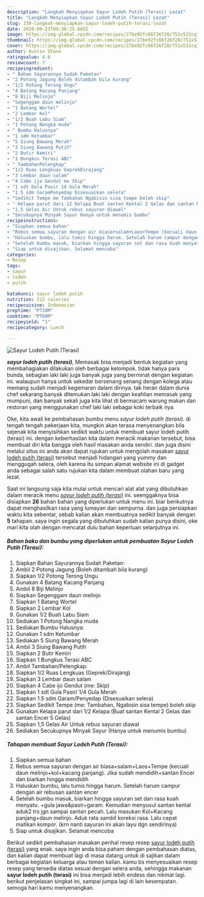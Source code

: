 ```yaml
---
description: "Langkah Menyiapkan Sayur Lodeh Putih (Terasi) Lezat"
title: "Langkah Menyiapkan Sayur Lodeh Putih (Terasi) Lezat"
slug: 139-langkah-menyiapkan-sayur-lodeh-putih-terasi-lezat
date: 2020-09-23T04:30:25.605Z
image: https://img-global.cpcdn.com/recipes/27be92fc66f26f20/751x532cq70/sayur-lodeh-putih-terasi-foto-resep-utama.jpg
thumbnail: https://img-global.cpcdn.com/recipes/27be92fc66f26f20/751x532cq70/sayur-lodeh-putih-terasi-foto-resep-utama.jpg
cover: https://img-global.cpcdn.com/recipes/27be92fc66f26f20/751x532cq70/sayur-lodeh-putih-terasi-foto-resep-utama.jpg
author: Austin Stone
ratingvalue: 4.6
reviewcount: 7
recipeingredient:
- " Bahan Sayurannya Sudah Paketan"
- "2 Potong Jagung Boleh ditambah bila kurang"
- "1/2 Potong Terong Ungu"
- "4 Batang Kacang Panjang"
- "8 Biji Melinjo"
- "Segenggam daun melinjo"
- "1 Batang Wortel"
- "2 Lembar Kol"
- "1/2 Buah Labu Siam"
- "1 Potong Nangka muda"
- " Bumbu Halusnya"
- "1 sdm Ketumbar"
- "5 Siung Bawang Merah"
- "3 Siung Bawang Putih"
- "2 Butir Kemiri"
- "1 Bungkus Terasi ABC"
- " TambahanPelengkap"
- "1/2 Ruas Lengkuas GeprekDirajang"
- "3 Lembar daun salam"
- "4 Cabe ijo Gendut me Skip"
- "1 sdt Gula Pasir 14 Gula Merah"
- "1.5 sdm GaramPenyedap Disesuaikan selera"
- "Sedikit Tempe me Tambahan Ngabisin sisa tempe boleh skip"
- " Kelapa parut dari 12 Kelapa Buat santan Kental 2 Gelas dan santan Encer 5 Gelas"
- "1,5 Gelas Air Untuk rebus sayuran diawal"
- "Secukupnya Minyak Sayur Hanya untuk menumis bumbu"
recipeinstructions:
- "Siapkan semua bahan"
- "Rebus semua sayuran dengan air biasa+salam+Laos+Tempe (kecuali daun melinjo+kol+kacang panjang). Jika sudah mendidih+santan Encer dan biarkan hingga mendidih"
- "Haluskan bumbu, lalu tumis hingga harum. Setelah harum campur dengan air rebusan santan encer"
- "Setelah bumbu masuk, biarkan hingga sayuran set dan rasa kuah menyatu. +gula jawa&amp;pasir+garam. Kemudian menyusul santan kental aduk2 trs jgn sampai santan pecah. Lalu masukan Kol+Kacang panjang+daun melinjo. Aduk rata sambil koreksi rasa. Lalu cepat matikan kompor. (krn nanti sayuran ini akan layu dgn sendirinya)"
- "Siap untuk disajikan. Selamat mencoba"
categories:
- Resep
tags:
- sayur
- lodeh
- putih

katakunci: sayur lodeh putih 
nutrition: 212 calories
recipecuisine: Indonesian
preptime: "PT28M"
cooktime: "PT60M"
recipeyield: "1"
recipecategory: Lunch

---
```



![Sayur Lodeh Putih (Terasi)](https://img-global.cpcdn.com/recipes/27be92fc66f26f20/751x532cq70/sayur-lodeh-putih-terasi-foto-resep-utama.jpg)

<b><i>sayur lodeh putih (terasi)</i></b>, Memasak bisa menjadi bentuk kegiatan yang membahagiakan dilakukan oleh berbagai kelompok. tidak hanya para bunda, sebagian laki laki juga banyak juga yang berminat dengan kegiatan ini. walaupun hanya untuk sekedar bersenang senang dengan kolega atau memang sudah menjadi kegemaran dalam dirinya. tak heran dalam dunia chef sekarang banyak ditemukan laki laki dengan keahlian memasak yang mumpuni, dan banyak sekali juga kita lihat di bermacam warung makan dan restoran yang menggunakan chef laki laki sebagai koki terbaik nya.

Oke, kita awali ke pembahasan bumbu menu <i>sayur lodeh putih (terasi)</i>. di tengah tengah pekerjaan kita, mungkin akan terasa menyenangkan bila sejenak kita menyisihkan sedikit waktu untuk membuat sayur lodeh putih (terasi) ini. dengan keberhasilan kita dalam meracik makanan tersebut, bisa membuat diri kita bangga oleh hasil masakan anda sendiri. dan juga disini melalui situs ini anda akan dapat rujukan untuk mengolah masakan <u>sayur lodeh putih (terasi)</u> tersebut menjadi hidangan yang yummy dan menggugah selera, oleh karena itu simpan alamat website ini di gadget anda sebagai salah satu rujukan kita dalam membuat olahan baru yang lezat.




Saat ini langsung saja kita mulai untuk mencari alat alat yang dibutuhkan dalam meracik menu <u><i>sayur lodeh putih (terasi)</i></u> ini. seenggaknya bisa disiapkan <b>26</b> bahan bahan yang diperlukan untuk menu ini. biar berikutnya dapat menghasilkan rasa yang lumayan dan sempurna. dan juga persiapkan waktu kita sebentar, sebab kalian akan membuatnya sedikit banyak dengan <b>5</b> tahapan. saya ingin segala yang dibutuhkan sudah kalian punya disini, oke mari kita olah dengan mencatat dulu bahan keperluan selanjutnya ini.

<!--inarticleads1-->

##### Bahan baku dan bumbu yang diperlukan untuk pembuatan Sayur Lodeh Putih (Terasi):

1. Siapkan  Bahan Sayurannya Sudah Paketan:
1. Ambil 2 Potong Jagung (Boleh ditambah bila kurang)
1. Siapkan 1/2 Potong Terong Ungu
1. Gunakan 4 Batang Kacang Panjang
1. Ambil 8 Biji Melinjo
1. Siapkan Segenggam daun melinjo
1. Siapkan 1 Batang Wortel
1. Siapkan 2 Lembar Kol
1. Gunakan 1/2 Buah Labu Siam
1. Sediakan 1 Potong Nangka muda
1. Sediakan  Bumbu Halusnya:
1. Gunakan 1 sdm Ketumbar
1. Sediakan 5 Siung Bawang Merah
1. Ambil 3 Siung Bawang Putih
1. Siapkan 2 Butir Kemiri
1. Siapkan 1 Bungkus Terasi ABC
1. Ambil  Tambahan/Pelengkap:
1. Siapkan 1/2 Ruas Lengkuas (Geprek/Dirajang)
1. Siapkan 3 Lembar daun salam
1. Siapkan 4 Cabe ijo Gendut (me: Skip)
1. Siapkan 1 sdt Gula Pasir/ 1/4 Gula Merah
1. Siapkan 1.5 sdm Garam/Penyedap (Disesuaikan selera)
1. Siapkan Sedikit Tempe (me: Tambahan, Ngabisin sisa tempe) boleh skip
1. Gunakan  Kelapa parut dari 1/2 Kelapa (Buat santan Kental 2 Gelas dan santan Encer 5 Gelas)
1. Siapkan 1,5 Gelas Air Untuk rebus sayuran diawal
1. Sediakan Secukupnya Minyak Sayur (Hanya untuk menumis bumbu)




<!--inarticleads2-->

##### Tahapan membuat Sayur Lodeh Putih (Terasi):

1. Siapkan semua bahan
1. Rebus semua sayuran dengan air biasa+salam+Laos+Tempe (kecuali daun melinjo+kol+kacang panjang). Jika sudah mendidih+santan Encer dan biarkan hingga mendidih
1. Haluskan bumbu, lalu tumis hingga harum. Setelah harum campur dengan air rebusan santan encer
1. Setelah bumbu masuk, biarkan hingga sayuran set dan rasa kuah menyatu. +gula jawa&amp;pasir+garam. Kemudian menyusul santan kental aduk2 trs jgn sampai santan pecah. Lalu masukan Kol+Kacang panjang+daun melinjo. Aduk rata sambil koreksi rasa. Lalu cepat matikan kompor. (krn nanti sayuran ini akan layu dgn sendirinya)
1. Siap untuk disajikan. Selamat mencoba




Berikut sedikit pembahasan masakan perihal resep resep <u>sayur lodeh putih (terasi)</u> yang enak. saya ingin anda bisa paham dengan pembahasan diatas, dan kalian dapat membuat lagi di masa datang untuk di sajikan dalam berbagai kegiatan keluarga atau teman kalian. kamu bs menyesuaikan resep resep yang tersedia diatas sesuai dengan selera anda, sehingga makanan <b>sayur lodeh putih (terasi)</b> ini bisa menjadi lebih endess dan nikmat lagi. berikut penjelasan singkat ini, sampai jumpa lagi di lain kesempatan. semoga hari kamu menyenangkan.
